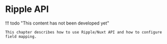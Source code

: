# Ripple API

!!! todo "This content has not been developed yet"
    
    This chapter describes how to use Ripple/Nuxt API and how to configure
    field mapping.
